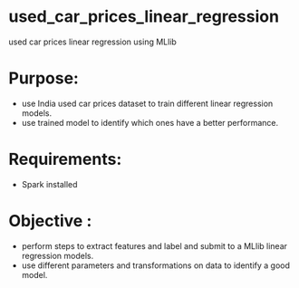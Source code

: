 # used_car_prices_linear_regression
used car prices linear regression using MLlib

# Purpose: 
- use India used car prices dataset to train different linear regression models.
- use trained model to identify which ones have a better performance.
		 
# Requirements: 
- Spark installed

# Objective : 
- perform steps to extract features and label and submit to a MLlib linear regression models.
- use different parameters and transformations on data to identify a good model.
